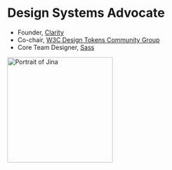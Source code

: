 # Design Systems Advocate

- Founder, [Clarity](https://www.clarityconf.com)
- Co-chair, [W3C Design Tokens Community Group](https://www.w3.org/community/design-tokens/)
- Core Team Designer, [Sass](https://www.sass-lang.com)

<img src="https://assets.website-files.com/5c2ab2989a1575ddc88b1530/5c2abf944fdbba5d59c4af3c_self-portrait.svg" alt="Portrait of Jina" width="240" />
